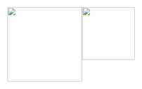 <a href="https://github.com/anuraghazra/github-readme-stats" style="display: flex;">
  <img height=170 align="middle" src="https://github-readme-stats.vercel.app/api?username=shdewz&show_icons=true&hide=contribs&theme=github_dark&hide_border=true" />
  <img height=120 align="middle" src="https://github-readme-stats.vercel.app/api/top-langs/?username=shdewz&layout=compact&theme=github_dark&hide_border=true" />
</a>

<!--
**shdewz/shdewz** is a ✨ _special_ ✨ repository because its `README.md` (this file) appears on your GitHub profile.

Here are some ideas to get you started:

- 🔭 I’m currently working on ...
- 🌱 I’m currently learning ...
- 👯 I’m looking to collaborate on ...
- 🤔 I’m looking for help with ...
- 💬 Ask me about ...
- 📫 How to reach me: ...
- 😄 Pronouns: ...
- ⚡ Fun fact: ...
-->
